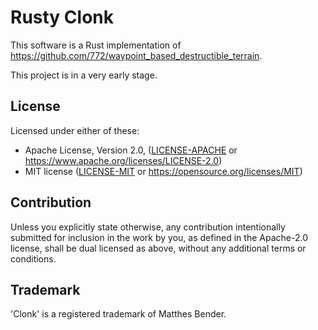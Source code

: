 # Rusty Clonk

This software is a Rust implementation of https://github.com/772/waypoint_based_destructible_terrain.

This project is in a very early stage.

## License

Licensed under either of these:

 * Apache License, Version 2.0, ([LICENSE-APACHE](LICENSE-APACHE) or
   https://www.apache.org/licenses/LICENSE-2.0)
 * MIT license ([LICENSE-MIT](LICENSE-MIT) or
   https://opensource.org/licenses/MIT)

## Contribution

Unless you explicitly state otherwise, any contribution intentionally submitted for inclusion in the work by you, as defined in the Apache-2.0 license, shall be dual licensed as above, without any additional terms or conditions.

## Trademark

'Clonk' is a registered trademark of Matthes Bender.
